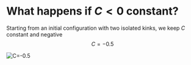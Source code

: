 # What happens if $C<0$ constant?
Starting from an initial configuration with two isolated kinks, we keep $C$ constant and negative 
$$C=-0.5$$

![C=-0.5](d0=20/.old/varying_L/C=-0.5.gif?raw=true)